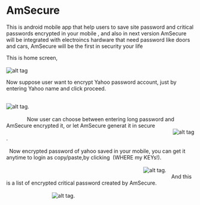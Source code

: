 # AmSecure
This is android mobile app that help users to save site password and critical passwords encrypted in your mobile , and also in next version AmSecure will be integrated with electroincs hardware that need password like doors and cars, AmSecure will be the first in security your life


This is home screen, 
                                                                                                                                
![alt tag](https://raw.githubusercontent.com/ibrahim1hero1/AmSecure/master/readme/images/Screenshot_2016-12-08-17-19-544.png)

 
 Now suppose user want to encrypt Yahoo password account, just by entering Yahoo name and click proceed.                                                                                                                                                        
 

![alt tag](https://raw.githubusercontent.com/ibrahim1hero1/AmSecure/master/readme/images/Screenshot_2016-12-08-17-20-233.png).                                                                                                                                                                                                                                                                Now user can choose between entering long password and AmSecure encrypted it, or let AmSecure generat it in secure                                                                                                                                             ![alt tag](https://raw.githubusercontent.com/ibrahim1hero1/AmSecure/master/readme/images/Screenshot_2016-12-08-17-21-04.png).                                                                                                                                                                                                                                                                  Now encrypted password of yahoo saved in your mobile, you can get it anytime to login as copy/paste,by clicking  (WHERE my KEYs!).                                                                                                                                                                                                                                                        ![alt tag](https://raw.githubusercontent.com/ibrahim1hero1/AmSecure/master/readme/images/Screenshot_2016-12-08-17-21-23.png).                                                                                                                                   And this is a list of encrypted critical password created by AmSecure.                                                                                                                                                                                        ![alt tag](https://raw.githubusercontent.com/ibrahim1hero1/AmSecure/master/readme/images/Screenshot_2016-12-08-17-43-50.png).
                                                                                                                                                                                                                                                                                                                              
